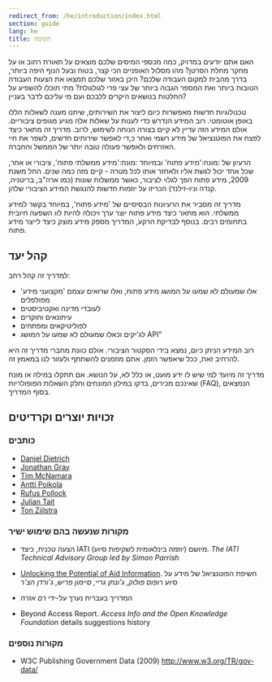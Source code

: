 ```yaml
---
redirect_from: /he/introduction/index.html
section: guide
lang: he
title: הקדמה
---
```


האם אתם יודעים במדויק, כמה מכספי המיסים שלכם מוצאים על תאורת רחוב או על מחקר מחלת הסרטן? מהו מסלול האופניים הכי קצר, בטוח ובעל הנוף היפה ביותר, בדרך מהבית למקום העבודה שלכם? היכן באזור שלכם תמצאו את הצעות העבודה הטובות ביותר ואת המספר הגבוה ביותר של עצי פרי לגולגולת? מתי תוכלו להשפיע על החלטות בנושאים היקרים ללבכם ועם מי עליכם לדבר בעניין?

טכנולוגיות חדשות מאפשרות כיום ליצור את השירותים, שיתנו מענה לשאלות הללו באופן אוטומטי. רוב המידע הנדרש כדי לענות על שאלות אלה מגיע מגופים ציבוריים. אולם המידע הזה עדיין לא קיים בצורה הנוחה לשימוש, לרוב. מדריך זה מתאר כיצד לפצח את הפוטנציאל של מידע רשמי ואחר כ,די לאפשר שירותים חדשים, לשפר את חיי האזרחים ולאפשר פעולה טובה יותר של הממשל והחברה.

הרעיון של :מונח:'מידע פתוח' ובמיוחד :מונח:'מידע ממשלתי פתוח', ציבורי או אחר, שכל אחד יכול לגשת אליו ולאחזר אותו לכל מטרה - קיים מזה כמה שנים. החל משנת 2009, מידע פתוח הפך לגלוי לציבור, כאשר ממשלות שונות (כמו ארה"ב, בריטניה, קנדה וניו-זילנד) הכריזו על יוזמות חדשות להנגשת המידע הציבורי שלהן.

מדריך זה מסביר את הרעיונות הבסיסיים של 'מידע פתוח', במיוחד בקשר למידע ממשלתי. הוא מתאר כיצד מידע פתוח יוצר ערך ויכולה להיות לוו השפעה חיובית בתחומים רבים. בנוסף לבדיקת הרקע, המדריך מספק מידע מוצק כיצד לייצר מידע פתוח.

## קהל יעד

למדריך זה קהל רחב:

-   אלו שמעולם לא שמעו על המושג מידע פתוח, ואלו שרואים עצמם 'מקצועני מידע' מפולפלים
-   לעובדי מדינה ואקטיביסטים
-   עיתונאים וחוקרים
-   לפוליטיקאים ומפתחים
-   לג'יקים וכאלו שמעולם לא שמעו על המושג API"

רוב המידע הניתן כיום, נמצא בידי הסקטור הציבורי. אולם כוונת מחברי מדריך זה היא להרחיב זאת, ככל שיאפשר הזמן. אתם מוזמנים להשתתף ולעזור לנו במאמץ זה.

מדריך זה מיועד למי שיש לו ידע מועט, או כלל לא, על הנושא. אם תתקלו במילה או מונח שאינכם מכירים, בדקו במילון המונחים וחלק השאלות הפופולריות (FAQ), הנמצאים בסוף המדריך.

## זכויות יוצרים וקרדיטים

### כותבים

-   [Daniel Dietrich](http://ddie.me/)
-   [Jonathan Gray](http://jonathangray.org/)
-   [Tim McNamara](http://timmcnamara.co.nz)
-   [Antti Poikola](http://apoikola.wordpress.com/)
-   [Rufus Pollock](http://rufuspollock.org/)
-   [Julian Tait](http://www.littlestar.tv/)
-   [Ton Zijlstra](http://www.zylstra.org/)

### מקורות שנעשה בהם שימוש ישיר

-   הצעה טכנית, כיצד IATI (יוזמה בינלאומית לשקיפות סיוע) מיושם. *The IATI Technical Advisory Group led by Simon Parrish*
-   [Unlocking the Potential of Aid Information](http://www.unlockingaid.info/). חשיפת הפוטנציאל של מידע על סיוע *רופוס פולוק, ג'ונתן גריי, סיימון פריש, ג'ורדן הצ'ר*
-   המדריך בעברית נערך על-ידי *רם אזרח*

- Beyond Access Report. *Access Info and the Open Knowledge Foundation* details suggestions history

### מקורות נוספים

-   W3C Publishing Government Data (2009) <http://www.w3.org/TR/gov-data/>
